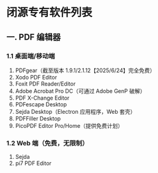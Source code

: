 # 闭源专有软件列表

## 一. PDF 编辑器

### 1.1 桌面端/移动端

1. PDFgear（截至版本 1.9.1/2.1.12【2025/6/24】完全免费）
2. Xodo PDF Editor
3. Foxit PDF Reader/Editor
4. Adobe Acrobat Pro DC（可通过 Adobe GenP 破解）
5. PDF X-Change Editor
6. PDFescape Desktop
7. Sejda Desktop（Electron 应用程序，Web 套壳）
8. PDFFiller Desktop
9. PicoPDF Editor Pro/Home（提供免费计划）

### 1.2 Web 端（免费，无限制）

1. Sejda
2. pi7 PDF Editor
